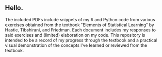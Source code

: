 ## Hello.

The included PDFs include snippets of my R and Python code from various exercises obtained from the textbook "Elements of Statistical Learning" by Hastie, Tibshirani, and Friedman. 
Each document includes my responses to said exercises and (limited) elaboration on my code.
This repository is intended to be a record of my progress through the textbook and a practical visual demonstration of the concepts I've learned or reviewed from the textbook.
